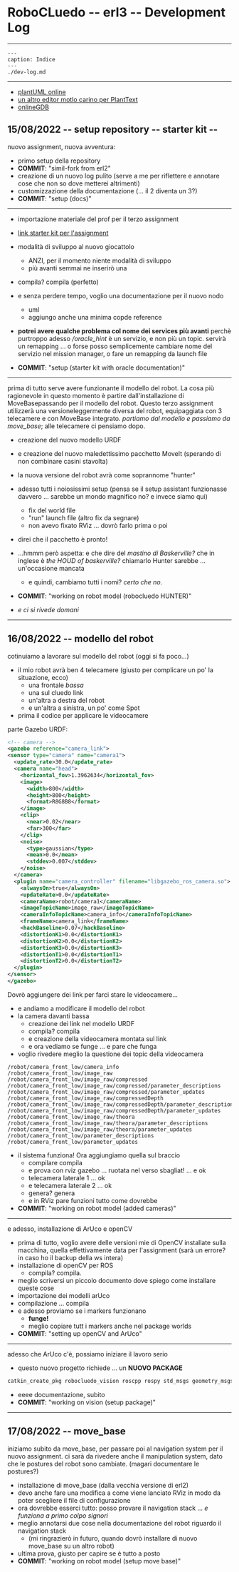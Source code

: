 
# RoboCLuedo -- erl3 -- Development Log

---

```{toctree}
---
caption: Indice 
---
./dev-log.md
```

---

- [plantUML online](http://www.plantuml.com/plantuml/uml/VLNlQkGs4F-kfvWB77NWuetthd-Q3-NI59h0fLt8XdufB8eqNelOaf7acAKK-XfzlJv9PoHxDybo-M2FD7z-C_ERyUxd4AMFGzSAyKvZRIo22t952cXYxCF5Ok7bM6vDR8Q78Q1NpaQqiLIkMrnv6HhKdR5wiMgbZVUtNyvSZpQW6ho9E-bLOoAgE7XSdXcA3OjEXeXUl3DMjOFUfrjSkQvpjkpfV6oyfymBsRPVCLzBhqVfyGsNMnFK6-Oxz4zlfhWpyHcy-AQ4M-btO098-0MViAM-FHWBiK5OUQS75I6Yx4gu8qqZsV4FOigD0QfpM5s1j9eUkBJQEwEXRvp5af5_TWyP-5PQkJt0NYhb1Xl3X7kTOCb9pL1cjSUuUU9xOEtD6hR33iR6GUlS8-dgY3uXXjHs2HonRd07D2ABNBbBTejnTFuHQFWVKf8d8q52RJoEHCRiTcC9a7nBGSm03ok8wBP8DWz_2U9mmxkpsNf4kz4pNGLJ-05EM9oGV4uRt_Uydfo-nc2jZCRPK72dvCo2WwZRzHIVXmgNlA774BJEnc88cowpN13j54HlZdt1DIkcMH3EtzmarMOK7hMfCJn6rnUzef3gnsLPVVT3MPNLEKCSnf-wlPfgQcNF8Pry5RFCQTKiidUUSM5w5apIpihEABXPiL-sGbNn9PrVXicyR4Tnqn9IQQy3yueKMRngAZdVFn1F0qnaBy_Byq_mPNrt642cZ3ZxBM-Jc9XY0ZUZyTZo5BmR8kKPJMqkLo_pCDGKEnL5-rZGG_hVwvfWW2xiTKqYUymhMim7idvRbH-_BvUVgFAFnvYgTOCkqfjiyqg_z1CYVVLdPpz1houWkC5JSkKq7WmJnMnLHhRGeJPI2DghPEua1TR6IfkinjPkRyj3lO0aG57LWLBoPYTpdi45VwIrsGxv0n0YHoMFp9wOIdYkoe8rp9KG6Mj_fwhsv_vm58BUwJRJACHyIkf45-cSYuJslZOjqbfXSGeUhKQFcWg83Sn_3q190rKDxwT3SVgdNJS8roQgfZ6FwF_xvzy0lmv68qIt3nIV2I_zz0hnFm00)
- [un altro editor motlo carino per PlantText](https://www.planttext.com/)
- [onlineGDB](https://www.onlinegdb.com/online_c++_compiler)

## 15/08/2022 -- setup repository -- starter kit -- 

nuovo assignment, nuova avventura:

- primo setup della repository
- **COMMIT**: "simil-fork from erl2"
- creazione di un nuovo log pulito (serve a me per riflettere e annotare cose che non so dove metterei altrimenti)
- customizzazione della documentazione (... il 2 diventa un 3?)
- **COMMIT**: "setup (docs)"

---

- importazione materiale del prof per il terzo assignment
- [link starter kit per l'assignment](https://github.com/CarmineD8/exp_assignment3/)
- modalità di sviluppo al nuovo giocattolo
	- ANZI, per il momento niente modalità di sviluppo
	- più avanti semmai ne inserirò una
- compila? compila (perfetto)
- e senza perdere tempo, voglio una documentazione per il nuovo nodo
	- uml
	- aggiungo anche una minima copde reference
	
- **potrei avere qualche problema col nome dei services più avanti** perchè purtroppo adesso */oracle_hint* è un servizio, e non più un topic. servirà un remapping ... o forse posso semplicemente cambiare nome del servizio nel mission manager, o fare un remapping da launch file
- **COMMIT**: "setup (starter kit with oracle documentation)"

---

prima di tutto serve avere funzionante il modello del robot. La cosa più ragionevole in questo momento è partire dall'installazione di MoveBasepassando per il modello del robot. Questo terzo assignment utilizzerà una versioneleggermente diversa del robot, equipaggiata con 3 telecamere e con MoveBase integrato. *partiamo dal modello e passiamo da move_base*; alle telecamere ci pensiamo dopo. 

- creazione del nuovo modello URDF
- e creazione del nuovo maledettissimo pacchetto MoveIt (sperando di non combinare casini stavolta)
- la nuova versione del robot avrà come soprannome "hunter"
- adesso tutti i noiosissimi setup (pensa se il setup assistant funzionasse davvero ... sarebbe un mondo magnifico no? e invece siamo qui)
	- fix del world file
	- "run"  launch file (altro fix da segnare)
	- non avevo fixato RViz ... dovrò farlo prima o poi
- direi che il pacchetto è pronto!

- ...hmmm però aspetta: e che dire del *mastino di Baskerville?* che in inglese è *the HOUD of baskerville?* chiamarlo Hunter sarebbe ... un'occasione mancata
	- e quindi, cambiamo tutti i nomi? *certo che no.*

- **COMMIT**: "working on robot model (robocluedo HUNTER)"
- *e ci si rivede domani*

---

## 16/08/2022 -- modello del robot

cotinuiamo a lavorare sul modello del robot (oggi si fa poco...)

- il mio robot avrà ben 4 telecamere (giusto per complicare un po' la situazione, ecco)
	- una frontale *bassa*
	- una sul cluedo link
	- un'altra a destra del robot
	- e un'altra a sinistra, un po' come Spot
- prima il codice per applicare le videocamere

parte Gazebo URDF:

```xml
<!-- camera -->
<gazebo reference="camera_link">
<sensor type="camera" name="camera1">
  <update_rate>30.0</update_rate>
  <camera name="head">
	<horizontal_fov>1.3962634</horizontal_fov>
	<image>
	  <width>800</width>
	  <height>800</height>
	  <format>R8G8B8</format>
	</image>
	<clip>
	  <near>0.02</near>
	  <far>300</far>
	</clip>
	<noise>
	  <type>gaussian</type>
	  <mean>0.0</mean>
	  <stddev>0.007</stddev>
	</noise>
  </camera>
  <plugin name="camera_controller" filename="libgazebo_ros_camera.so">
	<alwaysOn>true</alwaysOn>
	<updateRate>0.0</updateRate>
	<cameraName>robot/camera1</cameraName>
	<imageTopicName>image_raw</imageTopicName>
	<cameraInfoTopicName>camera_info</cameraInfoTopicName>
	<frameName>camera_link</frameName>
	<hackBaseline>0.07</hackBaseline>
	<distortionK1>0.0</distortionK1>
	<distortionK2>0.0</distortionK2>
	<distortionK3>0.0</distortionK3>
	<distortionT1>0.0</distortionT1>
	<distortionT2>0.0</distortionT2>
  </plugin>
</sensor>
</gazebo> 
```

Dovrò aggiungere dei link per farci stare le videocamere...

- e andiamo a modificare il modello del robot
- la camera davanti bassa
	- creazione dei link nel modello URDF
	- compila? compila
	- e creazione della videocamera montata sul link
	- e ora vediamo se funge ... e pare che funga
- voglio rivedere meglio la questione dei topic della videocamera

```text
/robot/camera_front_low/camera_info
/robot/camera_front_low/image_raw
/robot/camera_front_low/image_raw/compressed
/robot/camera_front_low/image_raw/compressed/parameter_descriptions
/robot/camera_front_low/image_raw/compressed/parameter_updates
/robot/camera_front_low/image_raw/compressedDepth
/robot/camera_front_low/image_raw/compressedDepth/parameter_descriptions
/robot/camera_front_low/image_raw/compressedDepth/parameter_updates
/robot/camera_front_low/image_raw/theora
/robot/camera_front_low/image_raw/theora/parameter_descriptions
/robot/camera_front_low/image_raw/theora/parameter_updates
/robot/camera_front_low/parameter_descriptions
/robot/camera_front_low/parameter_updates
```

- il sistema funziona! Ora aggiungiamo quella sul braccio
	- compilare compila
	- e prova con rviz gazebo ... ruotata nel verso sbagliat! ... e ok
	- telecamera laterale 1 ... ok
	- e telecamera laterale 2 ... ok
	- genera? genera
	- e in RViz pare funzioni tutto come dovrebbe
- **COMMIT**: "working on robot model (added cameras)"

---

e adesso, installazione di ArUco e openCV

- prima di tutto, voglio avere delle versioni mie di OpenCV installate sulla macchina, quella effettivamente data per l'assignment (sarà un errore? in caso ho il backup della ws intera)
- installazione di openCV per ROS
	- compila? compila.
- meglio scriversi un piccolo documento dove spiego come installare queste cose
- importazione dei modelli arUco
- compilazione ... compila
- e adesso proviamo se i markers funzionano
	- **funge!**
	- meglio copiare tutt i markers anche nel package worlds
- **COMMIT**: "setting up openCV and ArUco"

---

adesso che ArUco c'è, possiamo iniziare il lavoro serio

- questo nuovo progetto richiede ... un **NUOVO PACKAGE**

```bash
catkin_create_pkg robocluedo_vision roscpp rospy std_msgs geometry_msgs nav_msgs sensor_msgs erl2 exp_assignment3 aruco aruco_msgs dynamic_reconfigure cv_bridge image_transport 

```

- eeee documentazione, subito
- **COMMIT**: "working on vision (setup package)"

--- 

## 17/08/2022 -- move_base

iniziamo subito da move_base, per passare poi al navigation system per il nuovo assignment. ci sarà da rivedere anche il manipulation system, dato che le postures del robot sono cambiate. (magari documentare le postures?)


- installazione di move_base (dalla vecchia versione di erl2)
- devo anche fare una modifica a come viene lanciato RViz in modo da poter scegliere il file di configurazione
- ora dovrebbe esserci tutto: posso provare il navigation stack ... *e funziona a primo colpo signori*
- meglio annotarsi due cose nella documentazione del robot riguardo il navigation stack
	- (mi ringrazierò in futuro, quando dovrò installare di nuovo move_base su un altro robot)
- ultima prova, giusto per capire se è tutto a posto
- **COMMIT**: "working on robot model (setup move base)"
